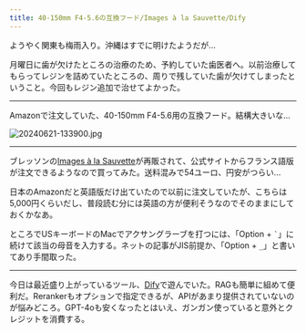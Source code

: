 ```yaml
---
title: 40-150mm F4-5.6の互換フード/Images à la Sauvette/Dify
---
```


ようやく関東も梅雨入り。沖縄はすでに明けたようだが...

月曜日に歯が欠けたところの治療のため、予約していた歯医者へ。以前治療してもらってレジンを詰めていたところの、周りで残していた歯が欠けてしまったということ。今回もレジン追加で治せてよかった。

---

Amazonで注文していた、40-150mm F4-5.6用の互換フード。結構大きいな...

![20240621-133900.jpg](https://ceshmina-photos.s3.ap-northeast-1.amazonaws.com/medium/202406/20240621-133900.jpg)

---

ブレッソンの[Images à la Sauvette](https://www.henricartierbresson.org/publications/pre-commande-henri-cartier-bresson-images-a-sauvette-nouvelle-edition/)が再販されて、公式サイトからフランス語版が注文できるようなので買ってみた。送料混みで54ユーロ、円安がつらい...

日本のAmazonだと英語版だけ出ていたので以前に注文していたが、こちらは5,000円くらいだし、普段読む分には英語の方が便利そうなのでそのままにしておくかなあ。

ところでUSキーボードのMacでアクサングラーブを打つには、「Option + `` ` ``」に続けて該当の母音を入力する。ネットの記事がJIS前提か、「Option + `_`」と書いてあり手間取った。

---

今日は最近盛り上がっているツール、[Dify](https://dify.ai/)で遊んでいた。RAGも簡単に組めて便利だ。Rerankerもオプションで指定できるが、APIがあまり提供されていないのが悩みどころ。GPT-4oも安くなったとはいえ、ガンガン使っていると意外とクレジットを消費する。
